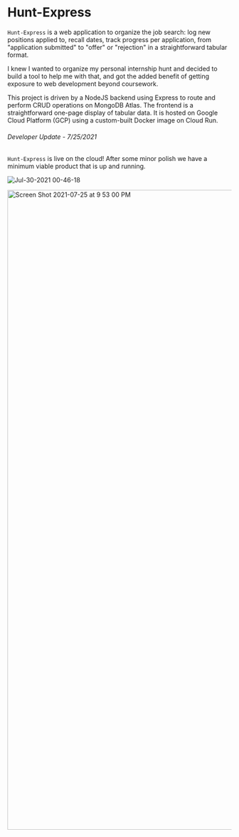 # Hunt-Express

`Hunt-Express` is a web application to organize the job search: log new positions applied to, recall dates, track progress per application, from "application submitted" to "offer" or "rejection" in a straightforward tabular format.

I knew I wanted to organize my personal internship hunt and decided to build a tool to help me with that, and got the added benefit of getting exposure to web development beyond coursework.

This project is driven by a NodeJS backend using Express to route and perform CRUD operations on MongoDB Atlas. 
The frontend is a straightforward one-page display of tabular data. 
It is hosted on Google Cloud Platform (GCP) using a custom-built Docker image on Cloud Run. 

###### Developer Update - 7/25/2021

`Hunt-Express` is live on the cloud! After some minor polish we have a minimum viable product that is up and running. 

![Jul-30-2021 00-46-18](https://user-images.githubusercontent.com/53810232/127619713-a751c384-0c0c-4c1b-9876-0b6c854f7a6e.gif)


<img width="1437" alt="Screen Shot 2021-07-25 at 9 53 00 PM" src="https://user-images.githubusercontent.com/53810232/126935024-d9a9be56-d05e-46cd-a590-c83e2ce8e9e1.png">

